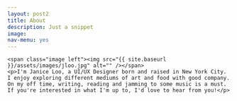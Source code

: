 ```yaml
---
layout: post2
title: About
description: Just a snippet
image:
nav-menu: yes
---
```



	<span class="image left"><img src="{{ site.baseurl }}/assets/images/jloo.jpg" alt="" /></span>
	<p>I'm Janice Loo, a UI/UX Designer born and raised in New York City. I enjoy exploring different mediums of art and food with good company. On my off time, writing, reading and jamming to some music is a must. If you're interested in what I'm up to, I'd love to hear from you!</p>
